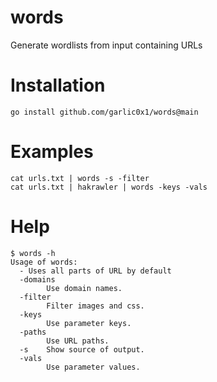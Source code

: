# words
Generate wordlists from input containing URLs

# Installation
`go install github.com/garlic0x1/words@main`

# Examples
`cat urls.txt | words -s -filter`  
`cat urls.txt | hakrawler | words -keys -vals`

# Help
```
$ words -h
Usage of words:
  -	Uses all parts of URL by default
  -domains
    	Use domain names.
  -filter
    	Filter images and css.
  -keys
    	Use parameter keys.
  -paths
    	Use URL paths.
  -s	Show source of output.
  -vals
    	Use parameter values.
```
